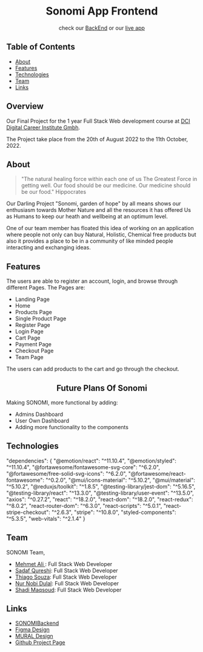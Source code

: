 <h1 align="center">Sonomi App Frontend</h1>
<p align="center">
check our <a href="https://github.com/SMNST-Final-Project/deployready/tree/main/server" target="_blank">BackEnd</a> or our <a href="https://sonomi.herokuapp.com/" target="_blank">live app</a>
</p>

<!-- TABLE OF CONTENTS -->

## Table of Contents

- [About](#about)  
- [Features](#features)
- [Technologies](#technologies)
- [Team](#team)
- [Links](#links)

<!-- ABOUT -->

## Overview


Our Final Project for the 1 year Full Stack Web development course at [DCI Digital Career Institute Gmbh](https://digitalcareerinstitute.org/de/).

The Project take place from the 20th of August 2022 to the 11th October, 2022.

## About

> "The natural healing force within each one of us The Greatest Force in getting well. Our food should be our medicine. Our medicine should be our food." Hippocrates

Our Darling Project "Sonomi, garden of hope" by all means shows our enthusiasm towards Mother Nature and all the resources it has offered Us as Humans to keep our heath and wellbeing at an optimum level.

One of our team member has floated this idea of working on an application where people not only can buy Natural, Holistic, Chemical free products but also it provides a place to be in a community of like minded people interacting and exchanging ideas.

## Features

The users are able to register an account, login, and browse through different Pages.
The Pages are:
- Landing Page
- Home
- Products Page
- Single Product Page
- Register Page
- Login Page
- Cart Page
- Payment Page
- Checkout Page
- Team Page

The users can add products to the cart and go through the checkout.

<h2 align="center">Future Plans Of Sonomi</h2>

Making SONOMI, more functional by adding:
- Admins Dashboard
- User Own Dashboard
- Adding more functionality to the components

<!-- TECHNOLOGIES -->

## Technologies

  "dependencies": {
    "@emotion/react": "^11.10.4",
    "@emotion/styled": "^11.10.4",
    "@fortawesome/fontawesome-svg-core": "^6.2.0",
    "@fortawesome/free-solid-svg-icons": "^6.2.0",
    "@fortawesome/react-fontawesome": "^0.2.0",
    "@mui/icons-material": "^5.10.2",
    "@mui/material": "^5.10.2",
    "@reduxjs/toolkit": "^1.8.5",
    "@testing-library/jest-dom": "^5.16.5",
    "@testing-library/react": "^13.3.0",
    "@testing-library/user-event": "^13.5.0",
    "axios": "^0.27.2",
    "react": "^18.2.0",
    "react-dom": "^18.2.0",
    "react-redux": "^8.0.2",
    "react-router-dom": "^6.3.0",
    "react-scripts": "^5.0.1",
    "react-stripe-checkout": "^2.6.3",
    "stripe": "^10.8.0",
    "styled-components": "^5.3.5",
    "web-vitals": "^2.1.4"
  }

<!-- TEAM -->

## Team

SONOMI Team,

- [Mehmet Ali ](https://github.com/akayami001): Full Stack Web Developer
- [Sadaf Qureshi](https://github.com/green2050): Full Stack Web Developer
- [Thiago Souza](https://github.com/mistersouza): Full Stack Web Developer
- [Nur Nobi Dulal](https://github.com/nndulal): Full Stack Web Developer
- [Shadi Maqsoud](https://github.com/BananaJoe94): Full Stack Web Developer


<!-- LINKS -->

## Links

- [SONOMIBackend](https://github.com/SMNST-Final-Project/deployready/tree/main/server)
- [Figma Design](https://www.figma.com/file/3vUNctE4gwb82uO6gefGFT/Final-Project?node-id=127%3A161)
- [MURAL Design](https://app.mural.co/t/dciwebdevfinalproject20226231/m/dciwebdevfinalproject20226231/1660827077913/0dd01faf6770b00bf65bd15adf06eba68290c697?sender=ubffe43a24a9837cdd8a80039)
- [Github Project Page](https://github.com/orgs/SMNST-Final-Project/projects/1/views/1?layout=board)
